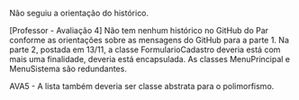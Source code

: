Não seguiu a orientação do histórico.

[Professor - Avaliação 4] Não tem nenhum histórico no GitHub do Par conforme as orientações sobre as mensagens do GitHub para a parte 1. Na parte 2, postada em 13/11, a classe FormularioCadastro deveria está com mais uma finalidade, deveria está encapsulada. As classes MenuPrincipal e MenuSistema são redundantes.

AVA5 - A lista também deveria ser classe abstrata para o polimorfismo.
